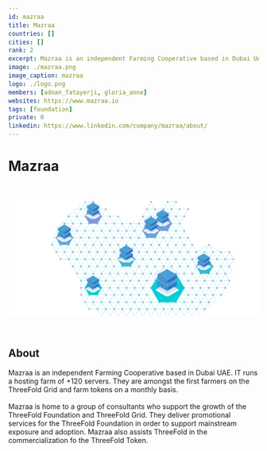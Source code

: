 ```yaml
---
id: mazraa
title: Mazraa
countries: []
cities: []
rank: 2
excerpt: Mazraa is an independent Farming Cooperative based in Dubai UAE.
image: ./mazraa.png
image_caption: mazraa
logo: ./logo.png
members: [adnan_fatayerji, gloria_anne]
websites: https://www.mazraa.io
tags: [foundation]
private: 0
linkedin: https://www.linkedin.com/company/mazraa/about/
---
```


# Mazraa

<br/>

![mazraa](./mazraa2.png)

<br/>

## About

Mazraa is an independent Farming Cooperative based in Dubai UAE. IT runs a hosting farm of +120 servers. They are amongst the first farmers on the ThreeFold Grid and farm tokens on a monthly basis.
<br/>
<br/>
Mazraa is home to a group of consultants who support the growth of the ThreeFold Foundation and ThreeFold Grid. They deliver promotional services for the ThreeFold Foundation in order to support mainstream exposure and adoption. Mazraa also assists ThreeFold in the commercialization fo the ThreeFold Token.

<!-- ## Mission

## Impact

## Powered by ThreeFold

## Join saving our planet!

## Support this project

## TFGrid Solution

### Roadmap

TODO: Add People
 -->


